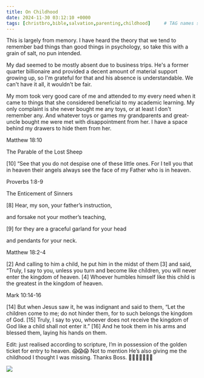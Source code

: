```yaml
---
title: On Childhood
date: 2024-11-30 03:12:10 +0000
tags: [christbro,bible,salvation,parenting,childhood]     # TAG names should always be lowercase
---
```


This is largely from memory. I have heard the theory that we tend to remember bad things than good things in psychology, so take this with a grain of salt, no pun intended.

My dad seemed to be mostly absent due to business trips. He's a former quarter billionaire and provided a decent amount of material support growing up, so I'm grateful for that and his absence is understandable. We can't have it all, it wouldn't be fair.

My mom took very good care of me and attended to my every need when it came to things that she considered beneficial to my academic learning. My only complaint is she never bought me any toys, or at least I don't remember any. And whatever toys or games my grandparents and great-uncle bought me were met with disappointment from her. I have a space behind my drawers to hide them from her.

Matthew 18:10

The Parable of the Lost Sheep

[10] “See that you do not despise one of these little ones. For I tell you that in heaven their angels always see the face of my Father who is in heaven.

Proverbs 1:8-9

The Enticement of Sinners

[8] Hear, my son, your father’s instruction,

and forsake not your mother’s teaching,

[9] for they are a graceful garland for your head

and pendants for your neck.

Matthew 18:2-4

[2] And calling to him a child, he put him in the midst of them [3] and said, “Truly, I say to you, unless you turn and become like children, you will never enter the kingdom of heaven. [4] Whoever humbles himself like this child is the greatest in the kingdom of heaven.

Mark 10:14-16

[14] But when Jesus saw it, he was indignant and said to them, “Let the children come to me; do not hinder them, for to such belongs the kingdom of God. [15] Truly, I say to you, whoever does not receive the kingdom of God like a child shall not enter it.” [16] And he took them in his arms and blessed them, laying his hands on them.

Edit: just realised according to scripture, I’m in possession of the golden ticket for entry to heaven. 😱😱😱 Not to mention He’s also giving me the childhood I thought I was missing. Thanks Boss. 🙏🫶😘😘😘😘😘

![](/bfad5bce01bb74ed0e2e2125befeb21f.jpeg)